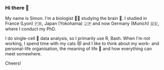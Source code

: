 ### Hi there 👋

My name is Simon. I'm a biologist 🧑‍🔬 studying the brain 🧠.
I studied in France (Lyon) 🇫🇷, Japan (Yokohama) 🇯🇵 and now Germany (Munich) 🇩🇪, where I conduct my PhD.

I do single-cell 🧬 data analysis, so I primarily use R, Bash.
When I'm not working, I spend time with my cats 😻 and I like to think about my work- and personal-life organisation, the meaning of life 🤔 and how everything can meet somewhere.

Cheers!
<!--
**shamansim/shamansim** is a ✨ _special_ ✨ repository because its `README.md` (this file) appears on your GitHub profile.

Here are some ideas to get you started:

- 🔭 I’m currently working on ...
- 🌱 I’m currently learning ...
- 👯 I’m looking to collaborate on ...
- 🤔 I’m looking for help with ...
- 💬 Ask me about ...
- 📫 How to reach me: ...
- 😄 Pronouns: ...
- ⚡ Fun fact: ...
-->
